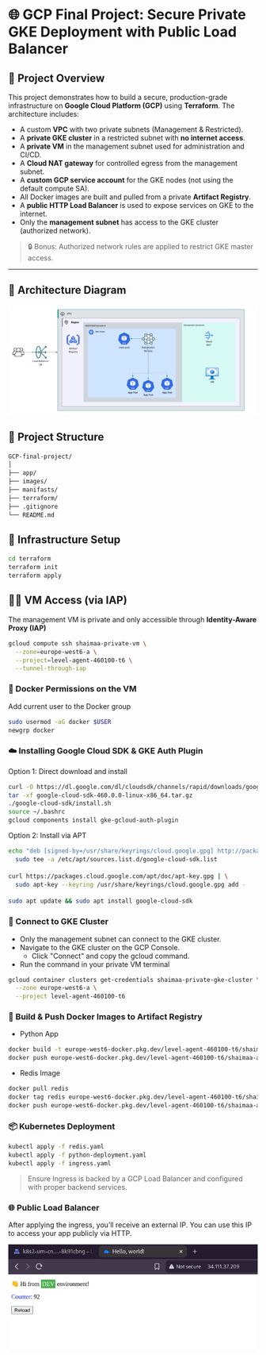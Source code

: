 # 🌐 GCP Final Project: Secure Private GKE Deployment with Public Load Balancer

## 🚀 Project Overview

This project demonstrates how to build a secure, production-grade infrastructure on **Google Cloud Platform (GCP)** using **Terraform**. The architecture includes:

- A custom **VPC** with two private subnets (Management & Restricted).
- A **private GKE cluster** in a restricted subnet with **no internet access**.
- A **private VM** in the management subnet used for administration and CI/CD.
- A **Cloud NAT gateway** for controlled egress from the management subnet.
- A **custom GCP service account** for the GKE nodes (not using the default compute SA).
- All Docker images are built and pulled from a private **Artifact Registry**.
- A **public HTTP Load Balancer** is used to expose services on GKE to the internet.
- Only the **management subnet** has access to the GKE cluster (authorized network).

> 🔒 Bonus: Authorized network rules are applied to restrict GKE master access.

---
## 🧱 Architecture Diagram
![](./images/diagram.png)

## 📁 Project Structure

```bash
GCP-final-project/
│
├── app/                 
├── images/               
├── manifasts/            
├── terraform/          
├── .gitignore
└── README.md             
```
## 🧱 Infrastructure Setup

```bash
cd terraform
terraform init
terraform apply
```

## 👨‍💻 VM Access (via IAP)
The management VM is private and only accessible through **Identity-Aware Proxy (IAP)**

```bash
gcloud compute ssh shaimaa-private-vm \
  --zone=europe-west6-a \
  --project=level-agent-460100-t6 \
  --tunnel-through-iap
```
### 🐳 Docker Permissions on the VM
Add current user to the Docker group
```bash
sudo usermod -aG docker $USER
newgrp docker
```
### ☁️ Installing Google Cloud SDK & GKE Auth Plugin
Option 1: Direct download and install
```bash
curl -O https://dl.google.com/dl/cloudsdk/channels/rapid/downloads/google-cloud-sdk-460.0.0-linux-x86_64.tar.gz
tar -xf google-cloud-sdk-460.0.0-linux-x86_64.tar.gz
./google-cloud-sdk/install.sh
source ~/.bashrc
gcloud components install gke-gcloud-auth-plugin
```
Option 2: Install via APT
```bash
echo "deb [signed-by=/usr/share/keyrings/cloud.google.gpg] http://packages.cloud.google.com/apt cloud-sdk main" | \
  sudo tee -a /etc/apt/sources.list.d/google-cloud-sdk.list

curl https://packages.cloud.google.com/apt/doc/apt-key.gpg | \
  sudo apt-key --keyring /usr/share/keyrings/cloud.google.gpg add -

sudo apt update && sudo apt install google-cloud-sdk
```
### 🔗 Connect to GKE Cluster
- Only the management subnet can connect to the GKE cluster.
- Navigate to the GKE cluster on the GCP Console.
    - Click "Connect" and copy the gcloud command.
- Run the command in your private VM terminal
```bash
gcloud container clusters get-credentials shaimaa-private-gke-cluster \
  --zone europe-west6-a \
  --project level-agent-460100-t6
```
### 🐳 Build & Push Docker Images to Artifact Registry
- Python App
```bash
docker build -t europe-west6-docker.pkg.dev/level-agent-460100-t6/shaimaa-app-repo/python-app:latest .
docker push europe-west6-docker.pkg.dev/level-agent-460100-t6/shaimaa-app-repo/python-app:latest
```
- Redis Image
```bash
docker pull redis
docker tag redis europe-west6-docker.pkg.dev/level-agent-460100-t6/shaimaa-app-repo/redis:latest
docker push europe-west6-docker.pkg.dev/level-agent-460100-t6/shaimaa-app-repo/redis:latest
```
### 📦 Kubernetes Deployment
```bash
kubectl apply -f redis.yaml
kubectl apply -f python-deployment.yaml
kubectl apply -f ingress.yaml
```
> Ensure Ingress is backed by a GCP Load Balancer and configured with proper backend services.

### 🌐 Public Load Balancer
After applying the ingress, you’ll receive an external IP. You can use this IP to access your app publicly via HTTP.

![](./images/http.png)